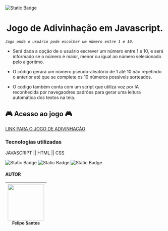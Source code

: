 ![Static Badge](https://img.shields.io/badge/status-completado-green)

<h1 align="center"> Jogo de Adivinhação em Javascript. </h1>

*<p>`Jogo onde o usuário pode escolher um número entre 1 e 10.`</p>*

- <p>Será dada a opção de o usuário escrever um número entre 1 e 10, e será informado se o número é maior, menor ou igual ao número selecionado pelo algoritmo.</p>
- <p>O código gerará um número pseudo-aleatório de 1 até 10 não repetindo o anterior até que se complete os 10 números possiveis sorteados.</p>
- <p>O codigo também conta com um script que utiliza voz por IA reconhecida por navegaodres padrões para gerar uma leitura automática dos textos na tela.</p>

<h2> 🎮 Acesso ao jogo 🎮</h2>

[LINK PARA O JOGO DE ADIVINHAÇÃO](https://jogoadvinhacaojs.vercel.app/)

<h3>Tecnologias utilizadas</h3>
</>JAVASCRIPT || HTML || CSS</p>

![Static Badge](https://img.shields.io/badge/javascript-yellow)
![Static Badge](https://img.shields.io/badge/css-blue)
![Static Badge](https://img.shields.io/badge/html-orange)

<h4>AUTOR</h4>

| [<img loading="lazy" src="https://avatars.githubusercontent.com/u/159580121?v=4&size=64" width=115><br><sub>Felipe Santos</sub>](https://github.com/felipesantos71) |
| :---: |
